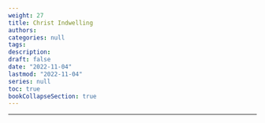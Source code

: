 ```yaml
---
weight: 27
title: Christ Indwelling
authors:
categories: null
tags:
description: 
draft: false
date: "2022-11-04"
lastmod: "2022-11-04"
series: null
toc: true
bookCollapseSection: true
---
```



<!--more-->
---



